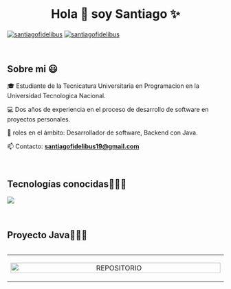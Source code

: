 <h1 align="center">Hola 👋  soy Santiago ✨ </h1> 

<p align="left">
<a href="https://linkedin.com/in/santiagofidelibus" target="blank"><img align="center" src="https://img.shields.io/badge/LinkedIn-0077B5?style=for-the-badge&logo=linkedin&logoColor=white" alt="santiagofidelibus"/></a>
<a href = "mailto:santiagofidelibus19@gmail.com" target="blank"><img align="center" src="https://img.shields.io/badge/Gmail-D14836?style=for-the-badge&logo=gmail&logoColor=white" alt="santiagofidelibus"  /></a>
  </p>
<br>
<h2>Sobre mi 😃</h2>
<!--Intro start-->

<p align="left">
🎓 Estudiante de la Tecnicatura Universitaria en Programacion en la Universidad Tecnologica Nacional.

💻 Dos años de experiencia en el proceso de desarrollo de software en proyectos personales.

📝 roles en el ámbito: Desarrollador de software, Backend con Java.

📫 Contacto: **santiagofidelibus19@gmail.com**
<!--Intro end-->
  </p>
<br>

<h2 >Tecnologías conocidas👨🏻‍💻</h2>
<!--tech stack icons-->
<p align="left">
  <a href="https://skillicons.dev">
    <img src="https://skillicons.dev/icons?i=c,java,spring,maven,css,html,js,mysql,git,github,idea,eclipse,vscode&perline=12" />
  </a>
</p>
<br>
<!-------------------------->
<div id="proyectos">
<h2 >Proyecto Java👨🏻‍💻</h2>

<table align="left" >
<tr border="none">
  <td width="25%" align="center">
    <p align="center">
     <a href="https://github.com/SantiagoFidelibus/Sistema_Administrativo_Clubes_Futbol.git" title="Go to Source">
        <img align="center" width=100% src="https://skillicons.dev/icons?i=github&perline=12"   alt="REPOSITORIO" /></a>
      </p>   
</td>
  
</tr>
</table>
  </div>
<br>
<br><br>
<br>
<br><br><br>
<br><br>
<!-------------------------->
